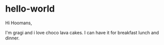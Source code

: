 # hello-world
Hi Hoomans,

I'm gragi and i love choco lava cakes. I can have it for breakfast lunch and dinner.
